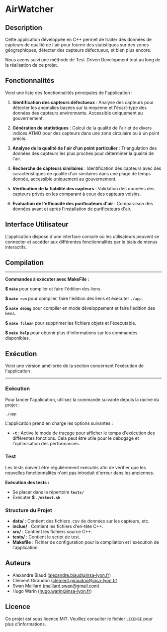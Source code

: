# AirWatcher

## Description

Cette application développée en C++ permet de traiter des données de capteurs de qualité de l'air pour fournir des statistiques sur des zones géographiques, détecter des capteurs défectueux, et bien plus encore.

Nous avons suivi une méthode de Test-Driven Development tout au long de la réalisation de ce projet.

## Fonctionnalités
Voici une liste des fonctionnalités principales de l'application :

1. **Identification des capteurs défectueux** : Analyse des capteurs pour détecter les anomalies basées sur la moyenne et l'écart-type des données des capteurs environnants. Accessible uniquement au gouvernement.
   
2. **Génération de statistiques** : Calcul de la qualité de l'air et de divers indices ATMO pour des capteurs dans une zone circulaire ou à un point précis.
   
3. **Analyse de la qualité de l'air d'un point particulier** : Triangulation des données des capteurs les plus proches pour déterminer la qualité de l'air.
   
4. **Recherche de capteurs similaires** : Identification des capteurs avec des caractéristiques de qualité d'air similaires dans une plage de temps donnée, accessible uniquement au gouvernement.
   
5. **Vérification de la fiabilité des capteurs** : Validation des données des capteurs privés en les comparant à ceux des capteurs voisins.
   
6. **Évaluation de l'efficacité des purificateurs d'air** : Comparaison des données avant et après l'installation de purificateurs d'air.


## Interface Utilisateur
L'application dispose d'une interface console où les utilisateurs peuvent se connecter et accéder aux différentes fonctionnalités par le biais de menus interactifs.

## Compilation
---
**Commandes à exécuter avec MakeFile :**

**$ `make`** pour compiler et faire l'édition des liens.

**$ `make run`** pour compiler, faire l'édition des liens et éxecuter `./app`.

**$ `make debug`** pour compiler en mode développement et faire l'édition des liens.

**$ `make fclean`** pour supprimer les fichiers objets et l'éxecutable.

**$ `make help`** pour obtenir plus d'informations sur les commandes disponibles.

## Exécution
Voici une version améliorée de la section concernant l'exécution de l'application :

---

### Exécution

Pour lancer l'application, utilisez la commande suivante depuis la racine du projet :

```bash
./app
```

L'application prend en charge les options suivantes :

- **`-t`** : Active le mode de traçage pour afficher le temps d'exécution des différentes fonctions. Cela peut être utile pour le débogage et l'optimisation des performances.

### Test
Les tests doivent être régulièrement exécutés afin de vérifier que les nouvelles fonctionnalités n'ont pas introduit d'erreur dans les anciennes.

**Exécution des tests :**
- Se placer dans le répertoire **`tests/`**
- Exécuter **$ `./mktest.sh`**

### Structure du Projet
- **data/** : Contient des fichiers .csv de données sur les capteurs, etc.
- **inclue/** : Contient les fichiers d'en-tête C++.
- **src/** : Contient les fichiers source C++.
- **tests/** : Contient le script de test.
- **Makefile** : Fichier de configuration pour la compilation et l'exécution de l'application.

## Auteurs

- Alexandre Biaud (alexandre.biaud@insa-lyon.fr)
- Clément Giraudon (clement.giraudon@insa-lyon.fr)
- Swan Maillard (maillard.swan@gmail.com)
- Hugo Warin (hugo.warin@insa-lyon.fr)

## Licence

Ce projet est sous licence MIT. Veuillez consulter le fichier `LICENSE` pour plus d'informations.
